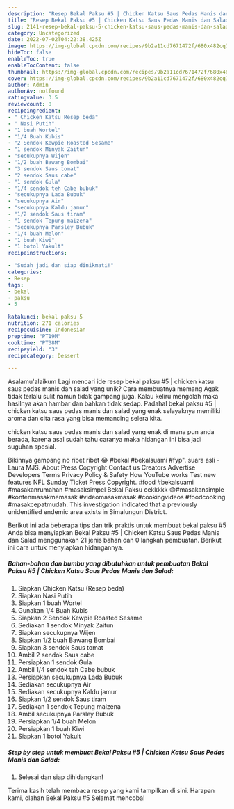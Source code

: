 ```yaml
---
description: "Resep Bekal Paksu #5 | Chicken Katsu Saus Pedas Manis dan Salad{ yang Enak"
title: "Resep Bekal Paksu #5 | Chicken Katsu Saus Pedas Manis dan Salad{ yang Enak"
slug: 2141-resep-bekal-paksu-5-chicken-katsu-saus-pedas-manis-dan-salad-yang-enak
category: Uncategorized
date: 2022-07-02T04:22:38.425Z
image: https://img-global.cpcdn.com/recipes/9b2a11cd7671472f/680x482cq70/bekal-paksu-5-chicken-katsu-saus-pedas-manis-dan-salad-foto-resep-utama.jpg
hideToc: false
enableToc: true
enableTocContent: false
thumbnail: https://img-global.cpcdn.com/recipes/9b2a11cd7671472f/680x482cq70/bekal-paksu-5-chicken-katsu-saus-pedas-manis-dan-salad-foto-resep-utama.jpg
cover: https://img-global.cpcdn.com/recipes/9b2a11cd7671472f/680x482cq70/bekal-paksu-5-chicken-katsu-saus-pedas-manis-dan-salad-foto-resep-utama.jpg
author: Admin
authorAv: notfound
ratingvalue: 3.5
reviewcount: 8
recipeingredient:
- " Chicken Katsu Resep beda"
- " Nasi Putih"
- "1 buah Wortel"
- "1/4 Buah Kubis"
- "2 Sendok Kewpie Roasted Sesame"
- "1 sendok Minyak Zaitun"
- "secukupnya Wijen"
- "1/2 buah Bawang Bombai"
- "3 sendok Saus tomat"
- "2 sendok Saus cabe"
- "1 sendok Gula"
- "1/4 sendok teh Cabe bubuk"
- "secukupnya Lada Bubuk"
- "secukupnya Air"
- "secukupnya Kaldu jamur"
- "1/2 sendok Saus tiram"
- "1 sendok Tepung maizena"
- "secukupnya Parsley Bubuk"
- "1/4 buah Melon"
- "1 buah Kiwi"
- "1 botol Yakult"
recipeinstructions:

- "Sudah jadi dan siap dinikmati!"
categories:
- Resep
tags:
- bekal
- paksu
- 5

katakunci: bekal paksu 5 
nutrition: 271 calories
recipecuisine: Indonesian
preptime: "PT19M"
cooktime: "PT38M"
recipeyield: "3"
recipecategory: Dessert

---
```



Asalamu'alaikum Lagi mencari ide resep bekal paksu #5 | chicken katsu saus pedas manis dan salad yang unik? Cara membuatnya memang Agak tidak terlalu sulit namun tidak gampang juga. Kalau keliru mengolah maka hasilnya akan hambar dan bahkan tidak sedap. Padahal bekal paksu #5 | chicken katsu saus pedas manis dan salad yang enak selayaknya memiliki aroma dan cita rasa yang bisa memancing selera kita.

 chicken katsu saus pedas manis dan salad yang enak di mana pun anda berada, karena asal sudah tahu caranya maka hidangan ini bisa jadi suguhan spesial.

Bikinnya gampang no ribet ribet 😂 #bekal #bekalsuami #fyp&#34;. suara asli - Laura MJS. About Press Copyright Contact us Creators Advertise Developers Terms Privacy Policy &amp; Safety How YouTube works Test new features NFL Sunday Ticket Press Copyright. #food #bekalsuami #masakanrumahan #masaksimpel Bekal Paksu cekkkkk 😊#masakansimple #kontenmasakmemasak #videomasakmasak #cookingvideos #foodcooking #masakcepatmudah. This investigation indicated that a previously unidentified endemic area exists in Simalungun District.


Berikut ini ada beberapa tips dan trik praktis untuk membuat bekal paksu #5  Anda bisa menyiapkan Bekal Paksu #5 | Chicken Katsu Saus Pedas Manis dan Salad menggunakan 21 jenis bahan dan 0 langkah pembuatan. Berikut ini cara untuk menyiapkan hidangannya.

<!--inarticleads1-->

##### Bahan-bahan dan bumbu yang dibutuhkan untuk pembuatan Bekal Paksu #5 | Chicken Katsu Saus Pedas Manis dan Salad:

1. Siapkan  Chicken Katsu (Resep beda)
1. Siapkan  Nasi Putih
1. Siapkan 1 buah Wortel
1. Gunakan 1/4 Buah Kubis
1. Siapkan 2 Sendok Kewpie Roasted Sesame
1. Sediakan 1 sendok Minyak Zaitun
1. Siapkan secukupnya Wijen
1. Siapkan 1/2 buah Bawang Bombai
1. Siapkan 3 sendok Saus tomat
1. Ambil 2 sendok Saus cabe
1. Persiapkan 1 sendok Gula
1. Ambil 1/4 sendok teh Cabe bubuk
1. Persiapkan secukupnya Lada Bubuk
1. Sediakan secukupnya Air
1. Sediakan secukupnya Kaldu jamur
1. Siapkan 1/2 sendok Saus tiram
1. Sediakan 1 sendok Tepung maizena
1. Ambil secukupnya Parsley Bubuk
1. Persiapkan 1/4 buah Melon
1. Persiapkan 1 buah Kiwi
1. Siapkan 1 botol Yakult




<!--inarticleads2-->

##### Step by step untuk membuat Bekal Paksu #5 | Chicken Katsu Saus Pedas Manis dan Salad:


1. Selesai dan siap dihidangkan!



Terima kasih telah membaca resep yang kami tampilkan di sini. Harapan kami, olahan Bekal Paksu #5  Selamat mencoba!
